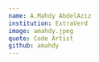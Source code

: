 ```yaml
---
name: A.Mahdy AbdelAziz
institution: ExtraVerd
image: amahdy.jpeg
quote: Code Artist
github: amahdy
---
```

